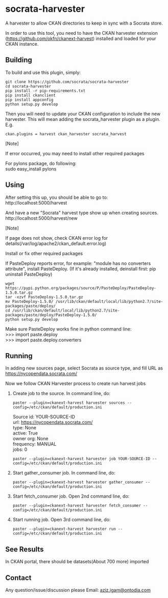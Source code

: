 socrata-harvester
=================

A harvester to allow CKAN directories to keep in sync with a Socrata store.

In order to use this tool, you need to have the CKAN harvester extension (https://github.com/okfn/ckanext-harvest)
installed and loaded for your CKAN instance.


Building
------------

To build and use this plugin, simply:

    git clone https://github.com/socrata/socrata-harvester
    cd socrata-harvester
    pip install -r pip-requirements.txt
    pip install ckanclient
    pip install appconfig
    python setup.py develop

Then you will need to update your CKAN configuration to include the new harvester.  This will mean adding the
socrata_harvester plugin as a plugin.  E.g.

    ckan.plugins = harvest ckan_harvester socrata_harvest

[Note]

If error occurred, you may need to install other required packages    

For pylons package, do following:   
    sudo easy_install pylons


Using
------------

After setting this up, you should be able to go to:    
    http://localhost:5000/harvest

And have a new "Socrata" harvest type show up when creating sources.    
    http://localhost:5000/harvest/new

[Note]

If page does not show, check CKAN error log for details(/var/log/apache2/ckan_default.error.log)

Install or fix other required packages

If PasteDeploy reports error, for example: "module has no converters attribute", install PasteDeploy. 
(If it's already installed, deinstall first: pip uninstall PasteDeploy)

    wget https://pypi.python.org/packages/source/P/PasteDeploy/PasteDeploy-1.5.0.tar.gz
    tar -xzvf PasteDeploy-1.5.0.tar.gz
    mv PasteDeploy-1.5.0/ /usr/lib/ckan/default/local/lib/python2.7/site-packages/paste/deploy/
    cd /usr/lib/ckan/default/local/lib/python2.7/site-packages/paste/deploy/PasteDeploy-1.5.0/
    python setup.py develop

Make sure PasteDeploy works fine in python command line:    
    >>> import paste.deploy    
    >>> import paste.deploy.converters    


Running 
------------

In adding new sources page, select Socrata as source type, and fill URL as https://nycopendata.socrata.com/

Now we follow CKAN Harvester process to create run harvest jobs

1. Create job to the source. In command line, do:
    ```
    paster --plugin=ckanext-harvest harvester sources --config=/etc/ckan/default/production.ini
    ```
    Source id: YOUR-SOURCE-ID    
          url: https://nycopendata.socrata.com/    
         type: None    
       active: True    
    owner org: None    
    frequency: MANUAL    
         jobs: 0    
    
    ```
    paster --plugin=ckanext-harvest harvester job YOUR-SOURCE-ID --config=/etc/ckan/default/production.ini
    ```

2. Start gather_consumer job. In command line, do:
    ```
    paster --plugin=ckanext-harvest harvester gather_consumer --config=/etc/ckan/default/production.ini
    ```

3. Start fetch_consumer job. Open 2nd command line, do:
    ```
    paster --plugin=ckanext-harvest harvester fetch_consumer --config=/etc/ckan/default/production.ini
    ```

4. Start running job. Open 3rd command line, do:
    ```
    paster --plugin=ckanext-harvest harvester run --config=/etc/ckan/default/production.ini
    ```


See Results
------------

In CKAN portal, there should be datasets(About 700 more) imported


Contact
------------

Any question/issue/discussion please Email: aziz.igam@ontodia.com
